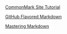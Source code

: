 [CommonMark Site Tutorial](http://commonmark.org/)

[GitHub Flavored Markdown](https://github.github.com/gfm/)

[Mastering Markdown](https://guides.github.com/features/mastering-markdown/)

